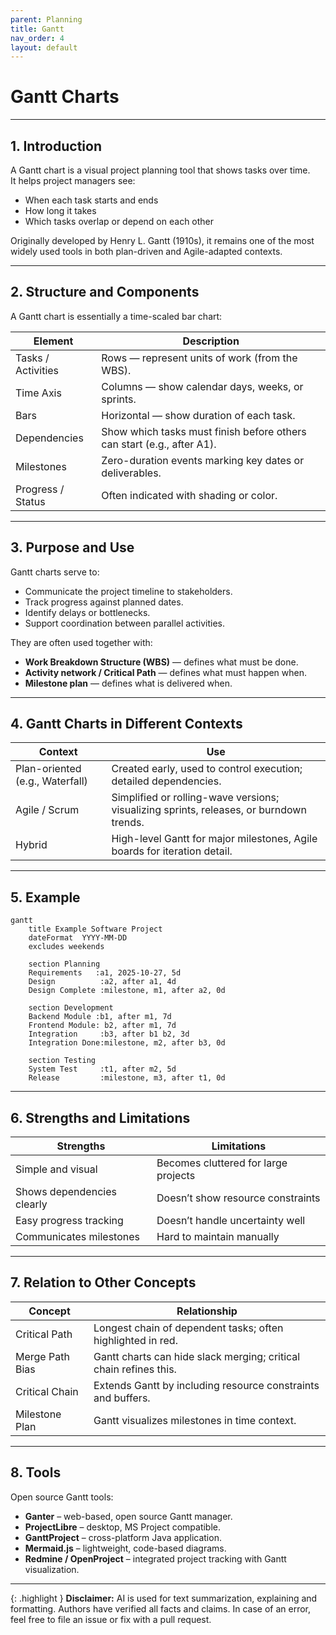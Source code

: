 ```yaml
---
parent: Planning
title: Gantt
nav_order: 4
layout: default
---
```


# Gantt Charts

---

## 1. Introduction

A Gantt chart is a visual project planning tool that shows tasks over time.  
It helps project managers see:

- When each task starts and ends
- How long it takes
- Which tasks overlap or depend on each other

Originally developed by Henry L. Gantt (1910s), it remains one of the most widely used tools in both plan-driven and Agile-adapted contexts.

---

## 2. Structure and Components

A Gantt chart is essentially a time-scaled bar chart:

| Element         | Description                                                      |
|-----------------|------------------------------------------------------------------|
| Tasks / Activities | Rows — represent units of work (from the WBS).                |
| Time Axis       | Columns — show calendar days, weeks, or sprints.                 |
| Bars            | Horizontal — show duration of each task.                         |
| Dependencies    | Show which tasks must finish before others can start (e.g., after A1). |
| Milestones      | Zero-duration events marking key dates or deliverables.          |
| Progress / Status | Often indicated with shading or color.                         |

---

## 3. Purpose and Use

Gantt charts serve to:

- Communicate the project timeline to stakeholders.
- Track progress against planned dates.
- Identify delays or bottlenecks.
- Support coordination between parallel activities.

They are often used together with:

- **Work Breakdown Structure (WBS)** — defines what must be done.
- **Activity network / Critical Path** — defines what must happen when.
- **Milestone plan** — defines what is delivered when.

---

## 4. Gantt Charts in Different Contexts

| Context        | Use                                                                 |
|----------------|---------------------------------------------------------------------|
| Plan-oriented (e.g., Waterfall) | Created early, used to control execution; detailed dependencies. |
| Agile / Scrum  | Simplified or rolling-wave versions; visualizing sprints, releases, or burndown trends. |
| Hybrid         | High-level Gantt for major milestones, Agile boards for iteration detail. |

---

## 5. Example

```mermaid
gantt
    title Example Software Project
    dateFormat  YYYY-MM-DD
    excludes weekends

    section Planning
    Requirements   :a1, 2025-10-27, 5d
    Design          :a2, after a1, 4d
    Design Complete :milestone, m1, after a2, 0d

    section Development
    Backend Module :b1, after m1, 7d
    Frontend Module: b2, after m1, 7d
    Integration     :b3, after b1 b2, 3d
    Integration Done:milestone, m2, after b3, 0d

    section Testing
    System Test     :t1, after m2, 5d
    Release         :milestone, m3, after t1, 0d
```

---

## 6. Strengths and Limitations

| Strengths                | Limitations                        |
|--------------------------|------------------------------------|
| Simple and visual        | Becomes cluttered for large projects |
| Shows dependencies clearly | Doesn’t show resource constraints |
| Easy progress tracking   | Doesn’t handle uncertainty well    |
| Communicates milestones  | Hard to maintain manually          |

---

## 7. Relation to Other Concepts

| Concept         | Relationship                                                      |
|-----------------|------------------------------------------------------------------|
| Critical Path   | Longest chain of dependent tasks; often highlighted in red.       |
| Merge Path Bias | Gantt charts can hide slack merging; critical chain refines this. |
| Critical Chain  | Extends Gantt by including resource constraints and buffers.      |
| Milestone Plan  | Gantt visualizes milestones in time context.                      |

---

## 8. Tools

Open source Gantt tools:

- **Ganter** – web-based, open source Gantt manager.
- **ProjectLibre** – desktop, MS Project compatible.
- **GanttProject** – cross-platform Java application.
- **Mermaid.js** – lightweight, code-based diagrams.
- **Redmine / OpenProject** – integrated project tracking with Gantt visualization.

---

{: .highlight }
**Disclaimer:** AI is used for text summarization, explaining and formatting. Authors have verified all facts and claims. In case of an error, feel free to file an issue or fix with a pull request.
